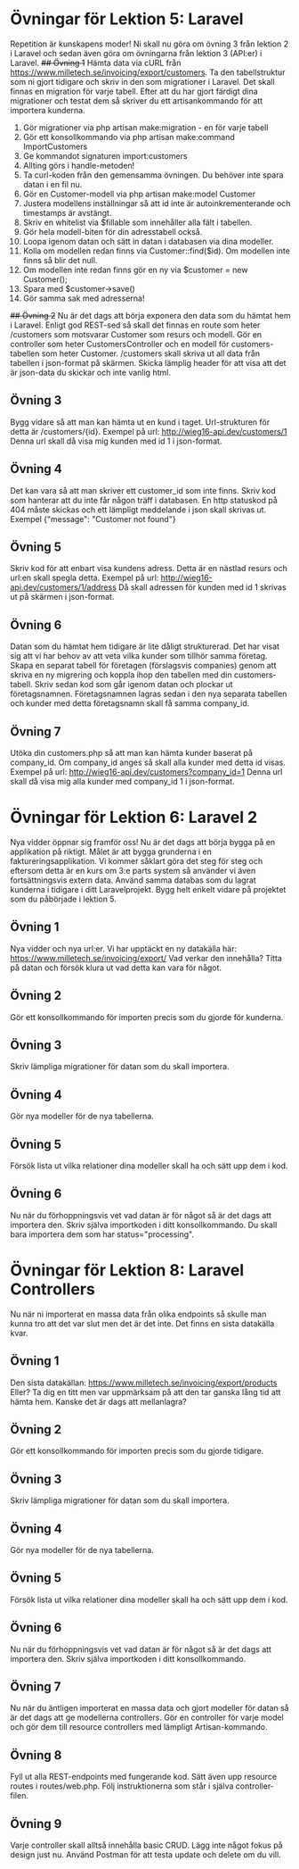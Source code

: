 # Övningar för Lektion 5: Laravel
Repetition är kunskapens moder!
Ni skall nu göra om övning 3 från lektion 2 i Laravel och sedan även göra om övningarna från lektion 3 (API:er) i Laravel.
~~## Övning 1~~
Hämta data via cURL från https://www.milletech.se/invoicing/export/customers.
Ta den tabellstruktur som ni gjort tidigare och skriv in den som migrationer i Laravel.
Det skall finnas en migration för varje tabell.
Efter att du har gjort färdigt dina migrationer och testat dem så skriver du ett artisankommando för att importera kunderna.

1. Gör migrationer via php artisan make:migration - en för varje tabell
2. Gör ett konsollkommando via php artisan make:command ImportCustomers
3. Ge kommandot signaturen import:customers
4. Allting görs i handle-metoden!
5. Ta curl-koden från den gemensamma övningen. Du behöver inte spara datan i en fil nu.
6. Gör en Customer-modell via php artisan make:model Customer
7. Justera modellens inställningar så att id inte är autoinkrementerande och timestamps är avstängt.
8. Skriv en whitelist via $fillable som innehåller alla fält i tabellen.
9. Gör hela modell-biten för din adresstabell också.
10. Loopa igenom datan och sätt in datan i databasen via dina modeller.
11. Kolla om modellen redan finns via Customer::find($id). Om modellen inte finns så blir det null.
12. Om modellen inte redan finns gör en ny via $customer = new Customer();
13. Spara med $customer->save()
14. Gör samma sak med adresserna!

~~## Övning 2~~
Nu är det dags att börja exponera den data som du hämtat hem i Laravel.
Enligt god REST-sed så skall det finnas en route som heter /customers som motsvarar Customer som resurs och modell.
Gör en controller som heter CustomersController och en modell för customers-tabellen som heter Customer.
/customers skall skriva ut all data från tabellen i json-format på skärmen.
Skicka lämplig header för att visa att det är json-data du skickar och inte vanlig html.
## Övning 3
Bygg vidare så att man kan hämta ut en kund i taget.
Url-strukturen för detta är /customers/{id}.
Exempel på url: http://wieg16-api.dev/customers/1
Denna url skall då visa mig kunden med id 1 i json-format.
## Övning 4
Det kan vara så att man skriver ett customer_id som inte finns.
Skriv kod som hanterar att du inte får någon träff i databasen.
En http statuskod på 404 måste skickas och ett lämpligt meddelande i json skall skrivas ut.
Exempel {"message": "Customer not found"}
## Övning 5
Skriv kod för att enbart visa kundens adress.
Detta är en nästlad resurs och url:en skall spegla detta.
Exempel på url: http://wieg16-api.dev/customers/1/address
Då skall adressen för kunden med id 1 skrivas ut på skärmen i json-format.
## Övning 6
Datan som du hämtat hem tidigare är lite dåligt strukturerad. Det har visat sig att vi har behov av att veta vilka kunder som tillhör samma företag.
Skapa en separat tabell för företagen (förslagsvis companies) genom att skriva en ny migrering och koppla ihop den tabellen med din customers-tabell.
Skriv sedan kod som går igenom datan och plockar ut företagsnamnen.
Företagsnamnen lagras sedan i den nya separata tabellen och kunder med detta företagsnamn skall få samma company_id.
## Övning 7
Utöka din customers.php så att man kan hämta kunder baserat på company_id.
Om company_id anges så skall alla kunder med detta id visas.
Exempel på url: http://wieg16-api.dev/customers?company_id=1
Denna url skall då visa mig alla kunder med company_id 1 i json-format.



# Övningar för Lektion 6: Laravel 2

Nya vidder öppnar sig framför oss! Nu är det dags att börja bygga på en applikation på riktigt. Målet är att bygga grunderna i en faktureringsapplikation. Vi kommer såklart göra det steg för steg och eftersom detta är en kurs om 3:e parts system så använder vi även fortsättningsvis extern data. Använd samma databas som du lagrat kunderna i tidigare i ditt Laravelprojekt. Bygg helt enkelt vidare på projektet som du påbörjade i lektion 5.

## Övning 1
Nya vidder och nya url:er. Vi har upptäckt en ny datakälla här: https://www.milletech.se/invoicing/export/ Vad verkar den innehålla? Titta på datan och försök klura ut vad detta kan vara för något.

## Övning 2
Gör ett konsollkommando för importen precis som du gjorde för kunderna.

## Övning 3
Skriv lämpliga migrationer för datan som du skall importera.

## Övning 4
Gör nya modeller för de nya tabellerna.

## Övning 5
Försök lista ut vilka relationer dina modeller skall ha och sätt upp dem i kod.

## Övning 6
Nu när du förhoppningsvis vet vad datan är för något så är det dags att importera den. Skriv själva importkoden i ditt konsollkommando. Du skall bara importera dem som har status="processing".



# Övningar för Lektion 8: Laravel Controllers
Nu när ni importerat en massa data från olika endpoints så skulle man kunna tro att det var slut men det är det inte. Det finns en sista datakälla kvar.

## Övning 1
Den sista datakällan: https://www.milletech.se/invoicing/export/products Eller? Ta dig en titt men var uppmärksam på att den tar ganska lång tid att hämta hem. Kanske det är dags att mellanlagra?

## Övning 2
Gör ett konsollkommando för importen precis som du gjorde tidigare.

## Övning 3
Skriv lämpliga migrationer för datan som du skall importera.

## Övning 4
Gör nya modeller för de nya tabellerna.

## Övning 5
Försök lista ut vilka relationer dina modeller skall ha och sätt upp dem i kod.

## Övning 6
Nu när du förhoppningsvis vet vad datan är för något så är det dags att importera den. Skriv själva importkoden i ditt konsollkommando.

## Övning 7
Nu när du äntligen importerat en massa data och gjort modeller för datan så är det dags att ge modellerna controllers. Gör en controller för varje model och gör dem till resource controllers med lämpligt Artisan-kommando.

## Övning 8
Fyll ut alla REST-endpoints med fungerande kod. Sätt även upp resource routes i routes/web.php. Följ instruktionerna som står i själva controller-filen.

## Övning 9
Varje controller skall alltså innehålla basic CRUD. Lägg inte något fokus på design just nu. Använd Postman för att testa update och delete om du vill.